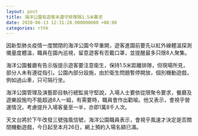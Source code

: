```yaml
---
layout: post
title: 海洋公園有遊客未遵守排隊隔1.5米要求
date: 2020-06-13 12:31:28.000000000 +08:00
categories: rthk
---
```


因新型肺炎疫情一度關閉的海洋公園今早重開，遊客進園前要先以紅外線體溫探測儀量度體溫，職員在園內巡視，留意遊客有否戴口罩，並提醒最多只限8人聚集。

海洋公園餐廳有告示版提示遊客要注意衛生，保持1.5米距離排隊，但現場所見，部分人未有遵從指引。公園內部分設施，由於衛生問題暫停開放，個別機動遊戲，例如過山車，只可隔行坐。

海洋公園管理及演藝節目執行總監吳守堅說，入場人士要依從限聚令要求，餐廳及遊樂設施均不能超過8人一組，有需要時，職員會作出勸喻。他又表示，會視乎營運情況，考慮提升入場客量至一半，亦即1萬8千人次。

天文台將於下午改發三號強風信號，海洋公園職員表示，會視乎風速才決定是否關閉機動遊戲，今日起至本月26日，網上預約入場名額已滿。
